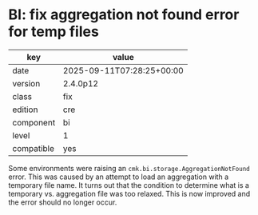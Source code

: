 [//]: # (werk v2)
# BI: fix aggregation not found error for temp files

key        | value
---------- | ---
date       | 2025-09-11T07:28:25+00:00
version    | 2.4.0p12
class      | fix
edition    | cre
component  | bi
level      | 1
compatible | yes

Some environments were raising an `cmk.bi.storage.AggregationNotFound` error.
This was caused by an attempt to load an aggregation with a temporary file
name. It turns out that the condition to determine what is a temporary vs.
aggregation file was too relaxed. This is now improved and the error should no
longer occur.
